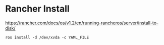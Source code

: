 # Rancher Install



https://rancher.com/docs/os/v1.2/en/running-rancheros/server/install-to-disk/

```
ros install -d /dev/xvda -c YAML_FILE
```
